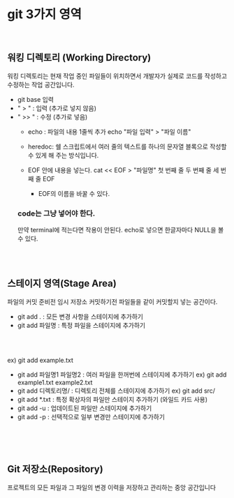 # git 3가지 영역
<br>

## 워킹 디렉토리 (Working Directory)
워킹 디렉토리는 현재 작업 중인 파일들이 위치하면서 개발자가 실제로 코드를 작성하고 수정하는 작업 공간입니다. 
- git base 입력
- " > " : 입력 (추가로 넣지 않음)
- " >> " : 수정 (추가로 넣음)
  - echo : 파일의 내용 1줄씩 추가
    echo "파일 입력" > "파일 이름"
    <br>
    
  - heredoc: 쉘 스크립트에서 여러 줄의 텍스트를 하나의 문자열 블록으로 작성할 수 있게 해 주는 방식입니다.
  - EOF 안에 내용을 넣는다.
    cat << EOF > "파일명"
    첫 번째 줄
    두 번째 줄
    세 번째 줄
    EOF
    - EOF의 이름을 바꿀 수 있다.
  ### code는 그냥 넣어야 한다.
  만약 terminal에 적는다면 작용이 안된다.
  echo로 넣으면 한글자마다 NULL을 볼 수 있다.
  <br>
<br>
<br>

## 스테이지 영역(Stage Area)
파일의 커밋 준비전 임시 저장소
커밋하기전 파일들을 같이 커밋할지 넣는 공간이다.
<br>

- git add . : 모든 변경 사항을 스테이지에 추가하기
- git add 파일명 : 특정 파일을 스테이지에 추가하기
<br>
<br>

  ex) git add example.txt
- git add 파일명1 파일명2 : 여러 파일을 한꺼번에 스테이지에 추가하기
  ex) git add example1.txt example2.txt
- git add 디렉토리명/ : 디렉토리 전체를 스테이지에 추가하기
  ex) git add src/
- git add *.txt : 특정 확상자의 파일만 스테이지 추가하기 (와일드 카드 사용)
- git add -u : 업데이트된 파일만 스테이지에 추가하기
- git add -p : 선택적으로 일부 변경만 스테이지에 추가하기
<br>
<br>
<br>

## Git 저장소(Repository)
 프로젝트의 모든 파일과 그 파일의 변경 이력을 저장하고 관리하는 중앙 공간입니다
 


    
